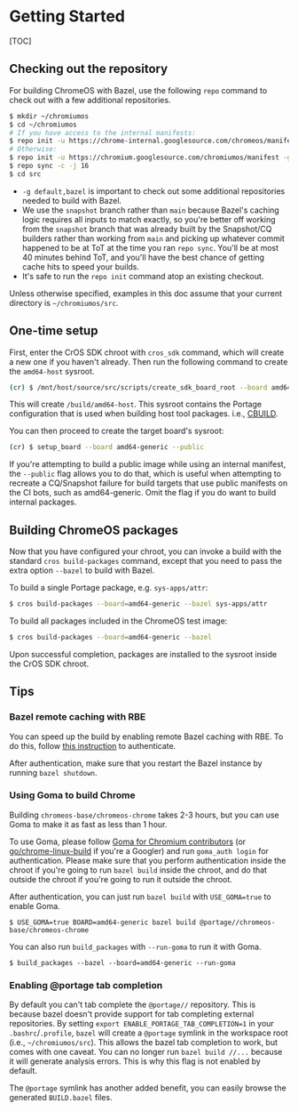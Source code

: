 # Getting Started

[TOC]

## Checking out the repository

For building ChromeOS with Bazel, use the following `repo` command to check out
with a few additional repositories.

```sh
$ mkdir ~/chromiumos
$ cd ~/chromiumos
# If you have access to the internal manifests:
$ repo init -u https://chrome-internal.googlesource.com/chromeos/manifest-internal -g default,bazel -b snapshot
# Otherwise:
$ repo init -u https://chromium.googlesource.com/chromiumos/manifest -g default,bazel -b snapshot
$ repo sync -c -j 16
$ cd src
```

- `-g default,bazel` is important to check out some additional repositories
  needed to build with Bazel.
- We use the `snapshot` branch rather than `main` because Bazel's caching logic
  requires all inputs to match exactly, so you're better off working from the
  `snapshot` branch that was already built by the Snapshot/CQ builders rather
  than working from `main` and picking up whatever commit happened to be at ToT
  at the time you ran `repo sync`. You'll be at most 40 minutes behind ToT, and
  you'll have the best chance of getting cache hits to speed your builds.
- It's safe to run the `repo init` command atop an existing checkout.

Unless otherwise specified, examples in this doc assume that your current
directory is `~/chromiumos/src`.

## One-time setup

First, enter the CrOS SDK chroot with `cros_sdk` command, which will create a
new one if you haven't already. Then run the following command to create the
`amd64-host` sysroot.

```sh
(cr) $ /mnt/host/source/src/scripts/create_sdk_board_root --board amd64-host --profile sdk/bootstrap
```

This will create `/build/amd64-host`. This sysroot contains the Portage
configuration that is used when building host tool packages. i.e., [CBUILD].

You can then proceed to create the target board's sysroot:

```sh
(cr) $ setup_board --board amd64-generic --public
```

If you're attempting to build a public image while using an internal manifest,
the `--public` flag allows you to do that, which is useful when attempting to
recreate a CQ/Snapshot failure for build targets that use public manifests on
the CI bots, such as amd64-generic. Omit the flag if you do want to build
internal packages.

[CBUILD]: https://wiki.gentoo.org/wiki/Embedded_Handbook/General/Introduction#Toolchain_tuples

## Building ChromeOS packages

Now that you have configured your chroot, you can invoke a build with the
standard `cros build-packages` command, except that you need to pass the extra
option `--bazel` to build with Bazel.

To build a single Portage package, e.g. `sys-apps/attr`:

```sh
$ cros build-packages --board=amd64-generic --bazel sys-apps/attr
```

To build all packages included in the ChromeOS test image:

```sh
$ cros build-packages --board=amd64-generic --bazel
```

Upon successful completion, packages are installed to the sysroot inside the
CrOS SDK chroot.

## Tips

### Bazel remote caching with RBE

You can speed up the build by enabling remote Bazel caching with RBE.
To do this, follow [this instruction](https://chromium.googlesource.com/chromiumos/docs/+/HEAD/developer_guide.md#authenticate-for-remote-bazel-caching-with-rbe_if-applicable)
to authenticate.

After authentication, make sure that you restart the Bazel instance by running
`bazel shutdown`.

### Using Goma to build Chrome

Building `chromeos-base/chromeos-chrome` takes 2-3 hours, but you can use Goma
to make it as fast as less than 1 hour.

To use Goma, please follow [Goma for Chromium contributors] (or
[go/chrome-linux-build](http://go/chrome-linux-build) if you're a Googler) and
run `goma_auth login` for authentication. Please make sure that you perform
authentication inside the chroot if you're going to run `bazel build` inside
the chroot, and do that outside the chroot if you're going to run it outside the
chroot.

[Goma for Chromium contributors]: https://chromium.googlesource.com/infra/goma/client/+/HEAD/doc/early-access-guide.md

After authentication, you can just run `bazel build` with `USE_GOMA=true` to
enable Goma.

```
$ USE_GOMA=true BOARD=amd64-generic bazel build @portage//chromeos-base/chromeos-chrome
```

You can also run `build_packages` with `--run-goma` to run it with Goma.

```
$ build_packages --bazel --board=amd64-generic --run-goma
```

### Enabling @portage tab completion

By default you can't tab complete the `@portage//` repository. This is because
bazel doesn't provide support for tab completing external repositories. By
setting `export ENABLE_PORTAGE_TAB_COMPLETION=1` in your `.bashrc`/`.profile`,
`bazel` will create a `@portage` symlink in the workspace root (i.e.,
`~/chromiumos/src`). This allows the bazel tab completion to work, but comes
with one caveat. You can no longer run `bazel build //...` because it will
generate analysis errors. This is why this flag is not enabled by default.

The `@portage` symlink has another added benefit, you can easily browse the
generated `BUILD.bazel` files.
